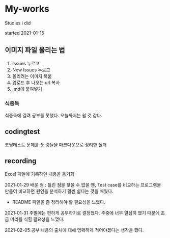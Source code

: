 # My-works
Studies i did

started 2021-01-15

## 이미지 파일 올리는 법
1. Issues 누르고
2. New Issues 누르고
3. 올리려는 이미지 복붙
4. 업로드 후 나오는 url 복사
5. .md에 붙여넣기

### 식중독
식중독에 걸려 공부를 못했다.
오늘까지는 쉴 것 같다.

## codingtest
코딩테스트 문제를 푼 것들을 마크다운으로 정리한 폴더

## recording
Excel 파일에 기록하던 내용을 동기화

2021-01-29
배운 점 : 틀린 점을 찾을 수 없을 땐, Test case를 비교하는 프로그램을 만들어 비교하면 원인을 분석하기 훨씬 쉽다는 것을 배웠다.
+ README 파일을 좀 정리해야 할 필요성을 느꼈다.

2021-01-31
주말에는 편하게 공부하기로 결정했다. 주중에 너무 열심히 했기 때문에 조금 머리를 식힐 필요성을 느꼈다.

2021-02-05
공부 내용의 출처에 대해 명확하게 적어야겠다는 생각을 했다.
